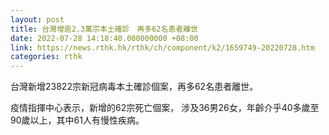 ```yaml
---
layout: post
title: 台灣增逾2.3萬宗本土確診　再多62名患者離世
date: 2022-07-28 14:18:40.000000000 +08:00
link: https://news.rthk.hk/rthk/ch/component/k2/1659749-20220728.htm
categories: rthk
---
```


台灣新增23822宗新冠病毒本土確診個案，再多62名患者離世。

疫情指揮中心表示，新增的62宗死亡個案， 涉及36男26女，年齡介乎40多歲至90歲以上，其中61人有慢性疾病。
